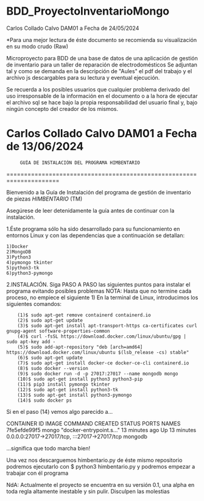 # BDD_ProyectoInventarioMongo
Carlos Collado Calvo DAM01 a Fecha de 24/05/2024

*Para una mejor lectura de éste documento se recomienda su visualización en su modo crudo (Raw)

Microproyecto para BDD de una base de datos de una aplicación de gestión de inventario para un taller de reparación de electrodomésticos Se adjuntan tal y como se demanda en la descripción de "Aules" el pdf del trabajo y el archivo js descargables para su lectura y eventual ejecución.

Se recuerda a los posibles usuarios que cualquier problema derivado del uso irresponsable de la información en el documento o a la hora de ejecutar el archivo sql se hace bajo la propia responsabilidad del usuario final y, bajo ningún concepto del creador de los mismos.

Carlos Collado Calvo DAM01 a Fecha de 13/06/2024
=====================================================================
	     GUÍA DE INSTALACIÓN DEL PROGRAMA HIMBENTARIO
=====================================================================

Bienvenido a la Guía de Instalación del programa de gestión de inventario 
de piezas *HIMBENTARIO* (TM)

Asegúrese de leer detenidamente la guía antes de continuar con la instalación.

1.Éste programa sólo ha sido desarrollado para su funcionamiento en entornos 
Linux y con las dependencias que a continuación se detallan:

	1)Docker
	2)MongoDB
	3)Python3
	4)pymongo tkinter
	5)python3-tk
	6)python3-pymongo

2.INSTALACIÓN. Siga PASO A PASO las siguientes puntos para instalar el programa
evitando posibles problemas NOTA: Hasta que no termine cada proceso, no empiece el siguiente
	1) En la terminal de Linux, introducimos los siguientes comandos:
 
		(1)$ sudo apt-get remove containerd containerd.io
		(2)$ sudo apt-get update
		(3)$ sudo apt-get install apt-transport-https ca-certificates curl gnupg-agent software-properties-common
		(4)$ curl -fsSL https://download.docker.com/linux/ubuntu/gpg | sudo apt-key add -
		(5)$ sudo add-apt-repository "deb [arch=amd64] https://download.docker.com/linux/ubuntu $(lsb_release -cs) stable"
		(6)$ sudo apt-get update
		(7)$ sudo apt-get install docker-ce docker-ce-cli containerd.io
		(8)$ sudo docker --version
		(9)$ sudo docker run -d -p 27017:27017 --name mongodb mongo
		(10)$ sudo apt-get install python3 python3-pip
		(11)$ pip3 install pymongo tkinter
		(12)$ sudo apt-get install python3-tk
		(13)$ sudo apt-get install python3-pymongo
		(14)$ sudo docker ps
  
Si en el paso (14)  vemos algo parecido a...


CONTAINER ID   IMAGE     COMMAND                  CREATED          STATUS          PORTS                                           NAMES
7fe5efde99f5   mongo     "docker-entrypoint.s…"   13 minutes ago   Up 13 minutes   0.0.0.0:27017->27017/tcp, :::27017->27017/tcp   mongodb


...significa que todo marcha bien!

Una vez nos descarguemos himbentario.py de éste mismo repositorio podremos ejecutarlo con 
	$ python3 himbentario.py
y podremos empezar a trabajar con él programa

NdA: Actualmente el proyecto se encuentra en su versión 0.1, una alpha en toda regla
altamente inestable y sin pulir. Disculpen las molestias
